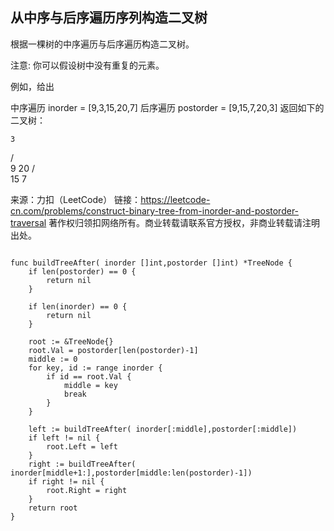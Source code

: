 ## 从中序与后序遍历序列构造二叉树

根据一棵树的中序遍历与后序遍历构造二叉树。

注意:
你可以假设树中没有重复的元素。

例如，给出

中序遍历 inorder = [9,3,15,20,7]
后序遍历 postorder = [9,15,7,20,3]
返回如下的二叉树：

    3
   / \
  9  20
    /  \
   15   7

来源：力扣（LeetCode）
链接：https://leetcode-cn.com/problems/construct-binary-tree-from-inorder-and-postorder-traversal
著作权归领扣网络所有。商业转载请联系官方授权，非商业转载请注明出处。

```

func buildTreeAfter( inorder []int,postorder []int) *TreeNode {
	if len(postorder) == 0 {
		return nil
	}

	if len(inorder) == 0 {
		return nil
	}

	root := &TreeNode{}
	root.Val = postorder[len(postorder)-1]
	middle := 0
	for key, id := range inorder {
		if id == root.Val {
			middle = key
			break
		}
	}

	left := buildTreeAfter( inorder[:middle],postorder[:middle])
	if left != nil {
		root.Left = left
	}
	right := buildTreeAfter( inorder[middle+1:],postorder[middle:len(postorder)-1])
	if right != nil {
		root.Right = right
	}
	return root
}

```
